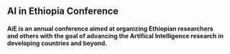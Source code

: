 ## AI in Ethiopia Conference 
#### AiE is an annual conference aimed at organizing Ethiopian researchers and others with the goal of advancing the Artifical Intelligence research in developing countries and beyond.


